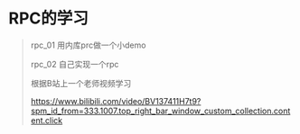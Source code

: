# RPC的学习
> rpc_01 用内库prc做一个小demo
> 
> rpc_02 自己实现一个rpc
> 
>根据B站上一个老师视频学习
>
>https://www.bilibili.com/video/BV137411H7t9?spm_id_from=333.1007.top_right_bar_window_custom_collection.content.click
